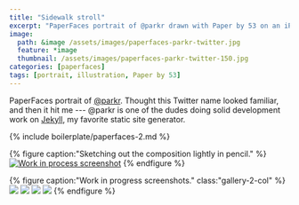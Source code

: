 ```yaml
---
title: "Sidewalk stroll"
excerpt: "PaperFaces portrait of @parkr drawn with Paper by 53 on an iPad."
image: 
  path: &image /assets/images/paperfaces-parkr-twitter.jpg 
  feature: *image
  thumbnail: /assets/images/paperfaces-parkr-twitter-150.jpg
categories: [paperfaces]
tags: [portrait, illustration, Paper by 53]
---
```


PaperFaces portrait of [@parkr](https://twitter.com/parkr). Thought this Twitter name looked familiar, and then it hit me --- @parkr is one of the dudes doing solid development work on [Jekyll](http://jekyllrb.com), my favorite static site generator.

{% include boilerplate/paperfaces-2.md %}

{% figure caption:"Sketching out the composition lightly in pencil." %}
[![Work in process screenshot](/assets/images/paperfaces-parkr-process-1-600.jpg)](/assets/images/paperfaces-parkr-process-1-lg.jpg)
{% endfigure %}

{% figure caption:"Work in progress screenshots." class:"gallery-2-col" %}
[![](/assets/images/paperfaces-parkr-process-2-600.jpg)](/assets/images/paperfaces-parkr-process-2-lg.jpg)
[![](/assets/images/paperfaces-parkr-process-3-600.jpg)](/assets/images/paperfaces-parkr-process-3-lg.jpg)
[![](/assets/images/paperfaces-parkr-process-4-600.jpg)](/assets/images/paperfaces-parkr-process-4-lg.jpg)
[![](/assets/images/paperfaces-parkr-process-5-600.jpg)](/assets/images/paperfaces-parkr-process-5-lg.jpg)
{% endfigure %}
